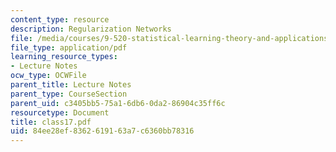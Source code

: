 ```yaml
---
content_type: resource
description: Regularization Networks
file: /media/courses/9-520-statistical-learning-theory-and-applications-spring-2003/84ee28ef8362619163a7c6360bb78316_class17.pdf
file_type: application/pdf
learning_resource_types:
- Lecture Notes
ocw_type: OCWFile
parent_title: Lecture Notes
parent_type: CourseSection
parent_uid: c3405bb5-75a1-6db6-0da2-86904c35ff6c
resourcetype: Document
title: class17.pdf
uid: 84ee28ef-8362-6191-63a7-c6360bb78316
---
```

